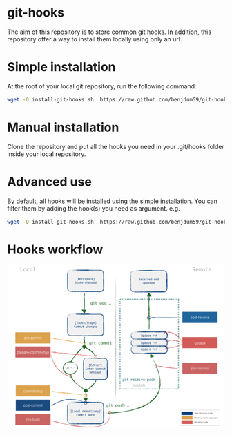 # git-hooks

The aim of this repository is to store common git hooks. In addition, this repository offer a way to install them locally using only an url.

# Simple installation
At the root of your local git repository, run the following command:
```bash
wget -O install-git-hooks.sh  https://raw.github.com/benjdum59/git-hooks/master/install.sh ; bash install-git-hooks.sh
```

# Manual installation
Clone the repository and put all the hooks you need in your .git/hooks folder inside your local repository.

# Advanced use
By default, all hooks will be installed using the simple installation. You can filter them by adding the hook(s) you need as argument.
e.g.

```bash
wget -O install-git-hooks.sh  https://raw.github.com/benjdum59/git-hooks/master/install.sh ; bash install-git-hooks.sh commit-msg
```

# Hooks workflow
![Hooks workflow](hooks-workflow.png)
